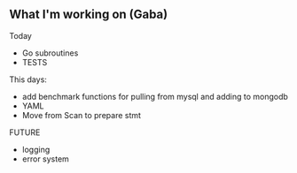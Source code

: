 ## What I'm working on (Gaba)

Today

* Go subroutines
* TESTS

This days:
* add benchmark functions for pulling from mysql and adding to mongodb
* YAML
* Move from Scan to prepare stmt


FUTURE
* logging
* error system
